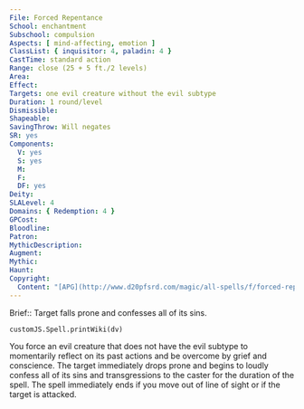 ```yaml
---
File: Forced Repentance
School: enchantment
Subschool: compulsion
Aspects: [ mind-affecting, emotion ]
ClassList: { inquisitor: 4, paladin: 4 }
CastTime: standard action
Range: close (25 + 5 ft./2 levels)
Area: 
Effect: 
Targets: one evil creature without the evil subtype
Duration: 1 round/level
Dismissible: 
Shapeable: 
SavingThrow: Will negates
SR: yes
Components:
  V: yes
  S: yes
  M: 
  F: 
  DF: yes
Deity: 
SLALevel: 4
Domains: { Redemption: 4 }
GPCost: 
Bloodline: 
Patron: 
MythicDescription: 
Augment: 
Mythic: 
Haunt: 
Copyright:
  Content: "[APG](http://www.d20pfsrd.com/magic/all-spells/f/forced-repentance)"
---
```

Brief:: Target falls prone and confesses all of its sins.

```dataviewjs
customJS.Spell.printWiki(dv)
```

You force an evil creature that does not have the evil subtype to momentarily reflect on its past actions and be overcome by grief and conscience. The target immediately drops prone and begins to loudly confess all of its sins and transgressions to the caster for the duration of the spell. The spell immediately ends if you move out of line of sight or if the target is attacked.
